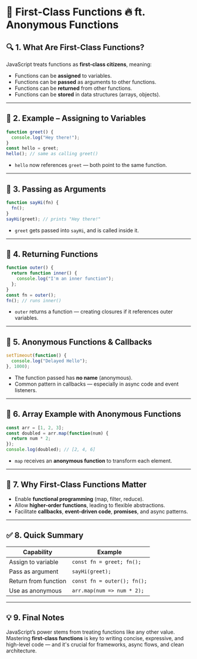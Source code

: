 # 📘 First-Class Functions 🔥 ft. Anonymous Functions

## 🔍 1. What Are First-Class Functions?
JavaScript treats functions as **first-class citizens**, meaning:
- Functions can be **assigned** to variables.
- Functions can be **passed** as arguments to other functions.
- Functions can be **returned** from other functions.
- Functions can be **stored** in data structures (arrays, objects).

---

## 🧩 2. Example – Assigning to Variables
```js
function greet() {
  console.log("Hey there!");
}
const hello = greet;
hello(); // same as calling greet()
````
* `hello` now references `greet` — both point to the same function.

---

## 🎯 3. Passing as Arguments
```js
function sayHi(fn) {
  fn();
}
sayHi(greet); // prints "Hey there!"
```
* `greet` gets passed into `sayHi`, and is called inside it.

---

## 🔁 4. Returning Functions
```js
function outer() {
  return function inner() {
    console.log("I'm an inner function");
  };
}
const fn = outer();
fn(); // runs inner()
```
* `outer` returns a function — creating closures if it references outer variables.
  
---

## 🌟 5. Anonymous Functions & Callbacks
```js
setTimeout(function() {
  console.log("Delayed Hello");
}, 1000);
```
* The function passed has **no name** (anonymous).
* Common pattern in callbacks — especially in async code and event listeners.

---

## 🧩 6. Array Example with Anonymous Functions
```js
const arr = [1, 2, 3];
const doubled = arr.map(function(num) {
  return num * 2;
});
console.log(doubled); // [2, 4, 6]
```
* `map` receives an **anonymous function** to transform each element.

---

## 🧠 7. Why First-Class Functions Matter
* Enable **functional programming** (map, filter, reduce).
* Allow **higher-order functions**, leading to flexible abstractions.
* Facilitate **callbacks**, **event-driven code**, **promises**, and async patterns.

---

## ✅ 8. Quick Summary
| Capability           | Example                     |
| -------------------- | --------------------------- |
| Assign to variable   | `const fn = greet; fn();`   |
| Pass as argument     | `sayHi(greet);`             |
| Return from function | `const fn = outer(); fn();` |
| Use as anonymous     | `arr.map(num => num * 2);`  |

---

## 💡 9. Final Notes
JavaScript’s power stems from treating functions like any other value.
Mastering **first-class functions** is key to writing concise, expressive, and high-level code — and it's crucial for frameworks, async flows, and clean architecture.
